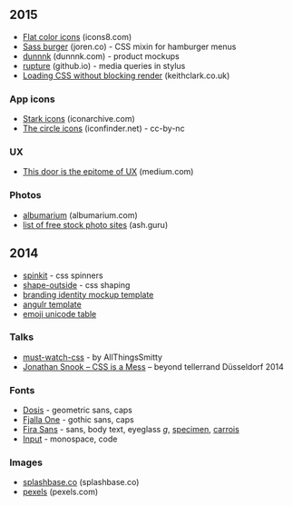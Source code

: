 2015
----

* [Flat color icons](https://icons8.com/c/flat-color-icons) (icons8.com)
* [Sass burger](http://joren.co/sass-burger/) (joren.co) - CSS mixin for hamburger menus
* [dunnnk](http://dunnnk.com/) (dunnnk.com) - product mockups
* [rupture](https://jenius.github.io/rupture/) (github.io) - media queries in stylus
* [Loading CSS without blocking render](http://keithclark.co.uk/articles/loading-css-without-blocking-render/) (keithclark.co.uk)

### App icons

* [Stark icons](http://www.iconarchive.com/show/stark-icons-by-fruityth1ng.html) (iconarchive.com)
* [The circle icons](https://www.iconfinder.com/iconsets/the-circle-icons) (iconfinder.net) - cc-by-nc

### UX

* [This door is the epitome of UX](https://medium.com/my-user-experience-journey/why-this-door-is-the-best-example-of-user-experience-i-could-find-b0c22ebb6007) (medium.com)

### Photos

* [albumarium](http://albumarium.com/) (albumarium.com)
* [list of free stock photo sites](https://ash.guru/free-stock-photos/) (ash.guru)

2014
----

* [spinkit](http://tobiasahlin.com/spinkit/) - css spinners
* [shape-outside](https://developer.mozilla.org/en-US/docs/Web/CSS/shape-outside) - css shaping
* [branding identity mockup template](https://www.behance.net/gallery/19999279/Branding-Identity-Mock-Ups-and-Templates)
* [angulr template](http://flatfull.com/themes/angulr/)
* [emoji unicode table](http://apps.timwhitlock.info/emoji/tables/unicode)

### Talks

* [must-watch-css](https://github.com/AllThingsSmitty/must-watch-css) - by AllThingsSmitty
* [Jonathan Snook – CSS is a Mess](http://vimeo.com/99877232) – beyond tellerrand Düsseldorf 2014

### Fonts

* [Dosis](http://www.google.com/fonts/specimen/Dosis) - geometric sans, caps
* [Fjalla One](http://www.google.com/fonts/specimen/Fjalla+One) - gothic sans, caps
* [Fira Sans](http://www.google.com/fonts/specimen/Fira+Sans) - sans, body text, eyeglass *g*, [specimen](http://mozilla.github.io/Fira/), [carrois](http://www.carrois.com/fira-3-1/)
* [Input](http://input.fontbureau.com/) - monospace, code
 
### Images

* [splashbase.co](http://splashbase.co/) (splashbase.co)
* [pexels](http://pexels.com/) (pexels.com)

